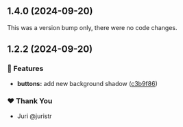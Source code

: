 ## 1.4.0 (2024-09-20)

This was a version bump only, there were no code changes.

## 1.2.2 (2024-09-20)


### 🚀 Features

- **buttons:** add new background shadow ([c3b9f86](https://github.com/alihamoody/tuskydesign/commit/c3b9f86))

### ❤️  Thank You

- Juri @juristr